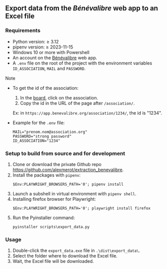 ## Export data from the *Bénévalibre* web app to an Excel file

### Requirements

- Python version: ≥ 3.12
- pipenv version: ≥ 2023-11-15
- Windows 10 or more with Powershell
- An account on the [Bénévalibre](https://app.benevalibre.org) web app.
- A `.env` file on the root of the project with the environment variables `ID_ASSOCIATION`, `MAIL` and `PASSWORD`.

> [!note]
> - To get the id of the association:
>   1) In the [board](https://app.benevalibre.org/board/), click on the association.
>   2) Copy the id in the URL of the page after `/association/`.
>
>   Ex: in `https://app.benevalibre.org/association/1234/`, the id is "1234".
> - Example for the `.env` file:
>   ```
>   MAIL="prenom.nom@association.org"
>   PASSWORD="strong password"
>   ID_ASSOCIATION="1234"
>   ```

### Setup to build from source and for development

1) Clone or download the private Github repo <https://github.com/alexmerot/extraction_benevalibre>.
2) Install the packages with `pipenv`:
    ```
    $Env:PLAYWRIGHT_BROWSERS_PATH='0'; pipenv install
    ```
3) Launch a subshell in virtual environment with `pipenv shell`.
4) Installing firefox browser for Playwright:
    ```
    $Env:PLAYWRIGHT_BROWSERS_PATH='0'; playwright install firefox
    ```
5) Run the Pyinstaller command:
    ```
    pyinstaller scripts\export_data.py
    ```

### Usage

1) Double-click the `export_data.exe` file in `.\dist\export_data\`.
2) Select the folder where to download the Excel file.
3) Wait, the Excel file will be downloaded.
